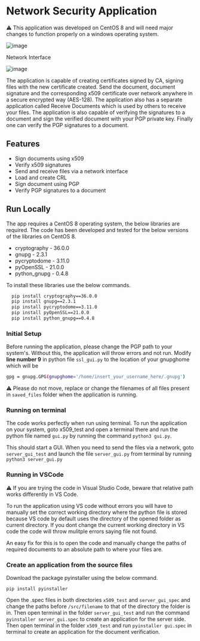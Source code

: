 
# Network Security Application
:warning: This application was developed on CentOS 8 and will need major changes to function properly on a windows operating system.

![image](https://user-images.githubusercontent.com/88155960/180601592-9168c20a-70b4-4f05-8137-2b54d006fb34.png)

Network Interface

![image](https://user-images.githubusercontent.com/88155960/180601604-45690fe9-4686-43b3-83e2-06e975a91e1f.png)


The application is capable of creating certificates signed by CA, signing files with the new certificate created. Send the document, document signature and the corresponding x509 certificate over network anywhere in a secure encrypted way (AES-128). The application also has a separate application called Receive Documents which is used by others to receive your files. The application is also capable of verifying the signatures to a document and sign the verified document with your PGP private key. Finally one can verify the PGP signatures to a document.


## Features

- Sign documents using x509
- Verify x509 signatures
- Send and receive files via a network interface
- Load and create CRL
- Sign document using PGP
- Verify PGP signatures to a document
## Run Locally
The app requires a CentOS 8 operating system, the below libraries are required. The code has been 
developed and tested for the below versions of the libraries on CentOS 8.

- cryptography - 36.0.0
- gnupg - 2.3.1
- pycryptodome - 3.11.0
- pyOpenSSL - 21.0.0
- python_gnupg - 0.4.8

To install these libraries use the below commands.
```bash
  pip install cryptography==36.0.0
  pip install gnupg==2.3.1
  pip install pycryptodome==3.11.0
  pip install pyOpenSSL==21.0.0
  pip install python_gnupg==0.4.8
```
### Initial Setup
Before running the application, please change the PGP path to your 
system's. Without this, the application will throw errors and not 
run. Modify **line number 9** in python file `ssl_gui.py` to the 
location of your gnupghome which will be 
``` bash
gpg = gnupg.GPG(gnupghome='/home/insert_your_username_here/.gnupg')
```

:warning: Please do not move, replace or change the filenames of 
all files present in `saved_files` folder when the application is 
running.

### Running on terminal
The code works perfectly when run using terminal. To run the 
application on your system, goto x509_test and open a terminal 
there and run the python file named `gui.py` by running the command 
`python3 gui.py`. 

This should start a GUI. When you need to send 
the files via a network, goto `server_gui_test` and launch the file 
`server_gui.py` from terminal by running `python3 server_gui.py`

### Running in VSCode
:warning: If you are trying the code in Visual Studio Code, beware 
that relative path works differently in VS Code.

To run the application using VS code without errors you will have 
to manually set the correct working directory where the python 
file is stored because VS code by default uses the directory of 
the opened folder as current directory. If you dont change the 
current working directory in VS code the code will throw mulitple 
errors saying file not found. 

An easy fix for this is to open the 
code and manually change the paths of required documents to an 
absolute path to where your files are.
### Create an application from the source files
Download the package pyinstaller using the below command. 

`pip install pyinstaller`

Open the .spec files in both directories `x509_test` and 
`server_gui_spec` and change the paths before `/src/filename` 
to that of the directory the folder is in. Then open terminal in 
the folder `server_gui_test` and run the command 
`pyinstaller server_gui.spec` to create an application for the 
server side. Then open terminal in the folder `x509_test` and run 
`pyinstaller gui.spec` in terminal to create an application for the document verification.
